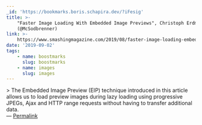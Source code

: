 ```yaml
---
_id: 'https://bookmarks.boris.schapira.dev/?iFesig'
title: >-
    "Faster Image Loading With Embedded Image Previews", Christoph Erdmann
    (@McSodbrenner)
link: >-
    https://www.smashingmagazine.com/2019/08/faster-image-loading-embedded-previews/
date: '2019-09-02'
tags:
    - name: boostmarks
      slug: boostmarks
    - name: images
      slug: images
---
```


&gt; The Embedded Image Preview (EIP) technique introduced in this article
allows us to load preview images during lazy loading using progressive JPEGs,
Ajax and HTTP range requests without having to transfer additional data.
<br>&#8212;
<a href="https://bookmarks.boris.schapira.dev/?iFesig" title="Permalink">Permalink</a>
